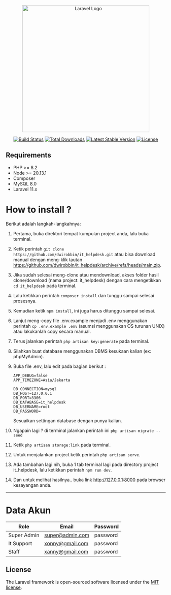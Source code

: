 <p align="center"><a href="https://laravel.com" target="_blank"><img src="https://raw.githubusercontent.com/laravel/art/master/logo-lockup/5%20SVG/2%20CMYK/1%20Full%20Color/laravel-logolockup-cmyk-red.svg" width="400" alt="Laravel Logo"></a></p>

<p align="center">
<a href="https://github.com/laravel/framework/actions"><img src="https://github.com/laravel/framework/workflows/tests/badge.svg" alt="Build Status"></a>
<a href="https://packagist.org/packages/laravel/framework"><img src="https://img.shields.io/packagist/dt/laravel/framework" alt="Total Downloads"></a>
<a href="https://packagist.org/packages/laravel/framework"><img src="https://img.shields.io/packagist/v/laravel/framework" alt="Latest Stable Version"></a>
<a href="https://packagist.org/packages/laravel/framework"><img src="https://img.shields.io/packagist/l/laravel/framework" alt="License"></a>
</p>

## Requirements

-   PHP >= 8.2
-   Node >= 20.13.1
-   Composer
-   MySQL 8.0
-   Laravel 11.x

# How to install ?

Berikut adalah langkah-langkahnya:

1. Pertama, buka direktori tempat kumpulan project anda, lalu buka terminal.
2. Ketik perintah
   `git clone https://github.com/dwirobbin/it_helpdesk.git` atau bisa download manual dengan meng-klik tautan https://github.com/dwirobbin/it_helpdesk/archive/refs/heads/main.zip.
3. Jika sudah selesai meng-clone atau mendownload, akses folder hasil clone/download (nama project: it_helpdesk) dengan cara mengetikkan `cd it_helpdesk` pada terminal.
4. Lalu ketikkan perintah `composer install` dan tunggu sampai selesai prosesnya.
5. Kemudian ketik `npm install`, ini juga harus ditunggu sampai selesai.
6. Lanjut meng-copy file .env.example menjadi .env menggunakan perintah `cp .env.example .env` (asumsi menggunakan OS turunan UNIX) atau lakukanlah copy secara manual.
7. Terus jalankan perintah `php artisan key:generate` pada terminal.
8. Silahkan buat database menggunakan DBMS kesukaan kalian (ex: phpMyAdmin).
9. Buka file .env, lalu edit pada bagian berikut :

    ```
    APP_DEBUG=false
    APP_TIMEZONE=Asia/Jakarta

    DB_CONNECTION=mysql
    DB_HOST=127.0.0.1
    DB_PORT=3306
    DB_DATABASE=it_helpdesk
    DB_USERNAME=root
    DB_PASSWORD=
    ```

    Sesuaikan settingan database dengan punya kalian.

10. Ngapain lagi ? di terminal jalankan perintah ini `php artisan migrate --seed`
11. Ketik `php artisan storage:link` pada terminal.
12. Untuk menjalankan project ketik perintah `php artisan serve`.
13. Ada tambahan lagi nih, buka 1 tab terminal lagi pada directory project it_helpdesk, lalu ketikkan perintah `npm run dev`.
14. Dan untuk melihat hasilnya.. buka link http://127.0.0.1:8000 pada browser kesayangan anda.

<hr>

# Data Akun

| **Role**    | **Email**       | **Password** |
| ----------- | --------------- | ------------ |
| Super Admin | super@admin.com | password     |
| It Support  | xonny@gmail.com | password     |
| Staff       | xanny@gmail.com | password     |

## License

The Laravel framework is open-sourced software licensed under the [MIT license](https://opensource.org/licenses/MIT).
